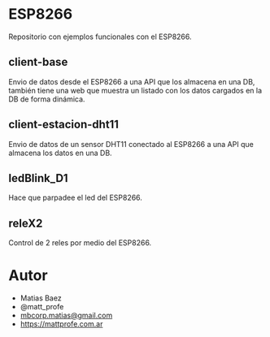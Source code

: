 # ESP8266

Repositorio con ejemplos funcionales con el ESP8266.

## client-base

Envio de datos desde el ESP8266 a una API que los almacena en una DB, también tiene una web que muestra un listado con los datos cargados en la DB de forma dinámica. 

## client-estacion-dht11

Envio de datos de un sensor DHT11 conectado al ESP8266 a una API que almacena los datos en una DB.

## ledBlink_D1

Hace que parpadee el led del ESP8266.

## releX2

Control de 2 reles por medio del ESP8266.

Autor
=====
- Matias Baez
- @matt_profe
- mbcorp.matias@gmail.com
- https://mattprofe.com.ar